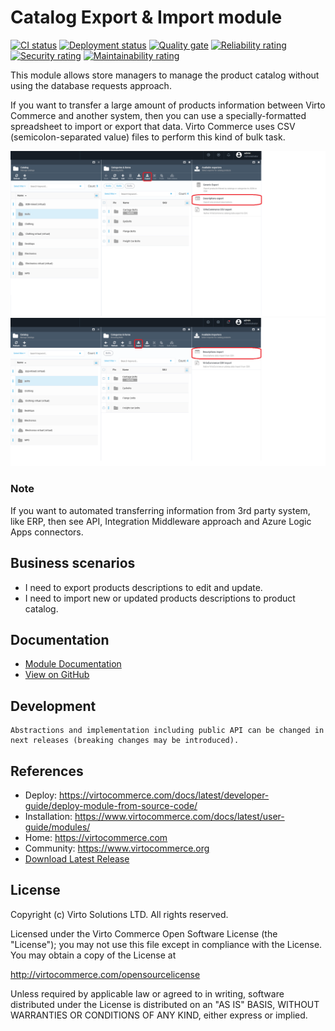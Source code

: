# Catalog Export & Import module

[![CI status](https://github.com/VirtoCommerce/vc-module-catalog-export-import/workflows/Module%20CI/badge.svg?branch=dev)](https://github.com/VirtoCommerce/vc-module-catalog-export-import/actions?query=workflow%3A"Module+CI")
[![Deployment status](https://github.com/VirtoCommerce/vc-module-catalog-export-import/workflows/VC%20deployment/badge.svg?branch=dev)](https://github.com/VirtoCommerce/vc-module-catalog-export-import/actions?query=workflow%3A"VC+deployment")
[![Quality gate](https://sonarcloud.io/api/project_badges/measure?project=VirtoCommerce_vc-module-catalog-export-import&metric=alert_status)](https://sonarcloud.io/dashboard?id=VirtoCommerce_vc-module-catalog-export-import)
[![Reliability rating](https://sonarcloud.io/api/project_badges/measure?project=VirtoCommerce_vc-module-catalog-export-import&metric=reliability_rating)](https://sonarcloud.io/dashboard?id=VirtoCommerce_vc-module-catalog-export-import)
[![Security rating](https://sonarcloud.io/api/project_badges/measure?project=VirtoCommerce_vc-module-catalog-export-import&metric=security_rating)](https://sonarcloud.io/dashboard?id=VirtoCommerce_vc-module-catalog-export-import)
[![Maintainability rating](https://sonarcloud.io/api/project_badges/measure?project=VirtoCommerce_vc-module-catalog-export-import&metric=sqale_rating)](https://sonarcloud.io/dashboard?id=VirtoCommerce_vc-module-catalog-export-import)

This module allows store managers to manage the product catalog without using the database requests approach.

If you want to transfer a large amount of products information between Virto Commerce and another system, then you can use a specially-formatted spreadsheet to import or export that data. Virto Commerce uses CSV (semicolon-separated value) files to perform this kind of bulk task.

![Main-Screen](docs/media/main-screen-export.png)
![Main-Screen-Import](docs/media/main-screen-import.png)

### Note
If you want to automated transferring information from 3rd party system, like ERP, then see API, Integration Middleware approach and Azure Logic Apps connectors.

## Business scenarios
* I need to export products descriptions to edit and update.
* I need to import new or updated products descriptions to product catalog.

## Documentation
* [Module Documentation](https://virtocommerce.com/docs/latest/modules/catalog-export-import/index/)
* [View on GitHub](docs/index.md)

## Development
    Abstractions and implementation including public API can be changed in next releases (breaking changes may be introduced).

## References

* Deploy: https://virtocommerce.com/docs/latest/developer-guide/deploy-module-from-source-code/
* Installation: https://www.virtocommerce.com/docs/latest/user-guide/modules/
* Home: https://virtocommerce.com
* Community: https://www.virtocommerce.org
* [Download Latest Release](https://github.com/VirtoCommerce/vc-module-catalog-export-import/releases/latest)

## License

Copyright (c) Virto Solutions LTD.  All rights reserved.

Licensed under the Virto Commerce Open Software License (the "License"); you
may not use this file except in compliance with the License. You may
obtain a copy of the License at

http://virtocommerce.com/opensourcelicense

Unless required by applicable law or agreed to in writing, software
distributed under the License is distributed on an "AS IS" BASIS,
WITHOUT WARRANTIES OR CONDITIONS OF ANY KIND, either express or
implied.

